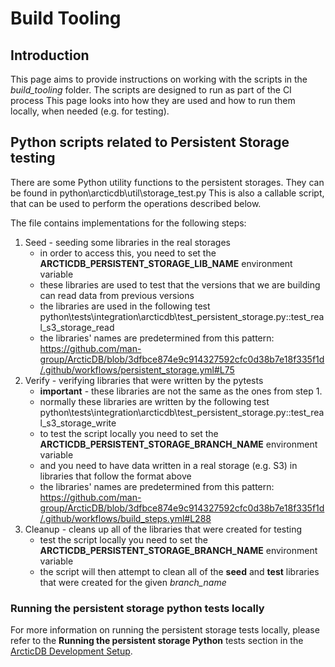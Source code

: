 # Build Tooling

## Introduction

This page aims to provide instructions on working with the scripts in the *build_tooling* folder.
The scripts are designed to run as part of the CI process
This page looks into how they are used and how to run them locally, when needed (e.g. for testing).

## Python scripts related to Persistent Storage testing

There are some Python utility functions to the persistent storages.
They can be found in python\arcticdb\util\storage_test.py
This is also a callable script, that can be used to perform the operations described below.

The file contains implementations for the following steps:
1. Seed - seeding some libraries in the real storages
    - in order to access this, you need to set the **ARCTICDB_PERSISTENT_STORAGE_LIB_NAME** environment variable 
    - these libraries are used to test that the versions that we are building can read data from previous versions
    - the libraries are used in the following test python\tests\integration\arcticdb\test_persistent_storage.py::test_real_s3_storage_read
    - the libraries' names are predetermined from this pattern:
https://github.com/man-group/ArcticDB/blob/3dfbce874e9c914327592cfc0d38b7e18f335f1d/.github/workflows/persistent_storage.yml#L75
2. Verify - verifying libraries that were written by the pytests
    - **important** - these libraries are not the same as the ones from step 1.
    - normally these libraries are written by the following test python\tests\integration\arcticdb\test_persistent_storage.py::test_real_s3_storage_write
    - to test the script locally you need to set the **ARCTICDB_PERSISTENT_STORAGE_BRANCH_NAME** environment variable
    - and you need to have data written in a real storage (e.g. S3) in libraries that follow the format above
    - the libraries' names are predetermined from this pattern:
https://github.com/man-group/ArcticDB/blob/3dfbce874e9c914327592cfc0d38b7e18f335f1d/.github/workflows/build_steps.yml#L288
3. Cleanup - cleans up all of the libraries that were created for testing
    - test the script locally you need to set the **ARCTICDB_PERSISTENT_STORAGE_BRANCH_NAME** environment variable
    - the script will then attempt to clean all of the **seed** and **test** libraries that were created for the given *branch_name*

### Running the persistent storage python tests locally

For more information on running the persistent storage tests locally, please refer to the **Running the persistent storage Python** tests section in the [ArcticDB Development Setup](https://manwiki.maninvestments.com/display/AlphaTech/ArcticDB+Development+Setup).
